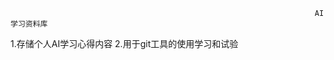                                                                         AI学习资料库
1.存储个人AI学习心得内容
2.用于git工具的使用学习和试验
